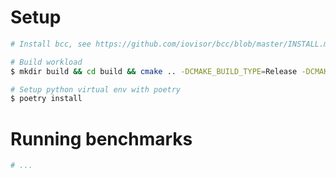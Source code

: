 # Setup

```sh
# Install bcc, see https://github.com/iovisor/bcc/blob/master/INSTALL.md

# Build workload
$ mkdir build && cd build && cmake .. -DCMAKE_BUILD_TYPE=Release -DCMAKE_PREFIX_PATH=~/EfficiOS/src/LTTng-THC/usr/ && make && cd ..

# Setup python virtual env with poetry
$ poetry install
```

# Running benchmarks

```sh
# ...
```

